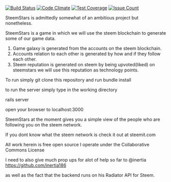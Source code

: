 [![Build Status](https://travis-ci.org/Tadasu85/STEEMSTARS.svg?branch=master)](https://travis-ci.org/Tadasu85/STEEMSTARS)
[![Code Climate](https://codeclimate.com/github/steem-third-party/STEEMSTARS/badges/gpa.svg)](https://codeclimate.com/github/steem-third-party/STEEMSTARS)
[![Test Coverage](https://codeclimate.com/github/steem-third-party/STEEMSTARS/badges/coverage.svg)](https://codeclimate.com/github/steem-third-party/STEEMSTARS/coverage)
[![Issue Count](https://codeclimate.com/github/steem-third-party/STEEMSTARS/badges/issue_count.svg)](https://codeclimate.com/github/steem-third-party/STEEMSTARS)


SteemStars is admittedly somewhat of an ambitious project but nonetheless.

SteemStars is a game in which we will use the steem blockchain to generate some of our game data.

1. Game galaxy is generated from the accounts on the steem blockchain.
2. Accounts relation to each other is generated by how and if they follow each other.
3. Steem reputation is generated on steem by being upvoted(liked) on steemstars we will use this reputation as technology points.

To run simply git clone this repository and run bundle install

to run the server simply type in the working directory 

rails server

open your browser to localhost:3000

SteemStars at the moment gives you a simple view of the people who are following you on the steem network.

If you dont know what the steem network is check it out at steemit.com

All work herein is free open source I operate under the Collaborative Commons License

I need to also give much prop ups for alot of help so far to @inertia https://github.com/inertia186

as well as the fact that the backend runs on his Radiator API for Steem.
